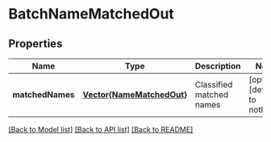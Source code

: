 # BatchNameMatchedOut


## Properties
Name | Type | Description | Notes
------------ | ------------- | ------------- | -------------
**matchedNames** | [**Vector{NameMatchedOut}**](NameMatchedOut.md) | Classified matched names | [optional] [default to nothing]


[[Back to Model list]](../README.md#models) [[Back to API list]](../README.md#api-endpoints) [[Back to README]](../README.md)


